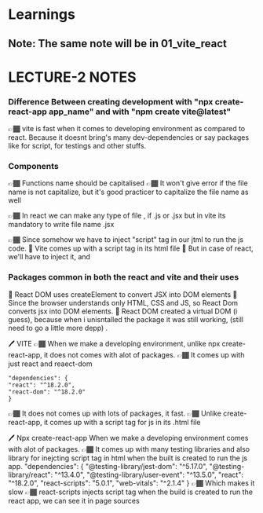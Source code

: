 # Learnings

## Note: The same note will be in 01_vite_react

# LECTURE-2 NOTES

### Difference Between creating development with "npx create-react-app app_name" and with "npm create vite@latest"

👉🏾 vite is fast when it comes to developing environment as compared to react.
Because it doesnt bring's many dev-dependencies or say packages like for script, for testings and other stuffs.

### Components

👉🏾 Functions name should be capitalised
👉🏾 It won't give error if the file name is not capitalize, but it's good practicer to capitalize the file name as well

👉🏾 In react we can make any type of file , if .js or .jsx but in vite its mandatory to write file name .jsx

👉🏾 Since somehow we have to inject "script" tag in our jtml to run the js code.
📝 Vite comes up with a script tag in its html file
📝 But in case of react, we'll have to inject it, and

### Packages common in both the react and vite and their uses

📔 React DOM uses createElement to convert JSX into DOM elements
📔 Since the browser understands only HTML, CSS and JS, so React Dom converts jsx into DOM elements.
📔 React DOM created a virtual DOM (i guess), because when i unisntalled the package it was still working, (still need to go a little more depp) .

🖊️ VITE
👉🏾 When we make a developing environment, unlike npx create-react-app, it does not comes with alot of packages.
👉🏾 It comes up with just react and reaect-dom

```
"dependencies": {
"react": "^18.2.0",
"react-dom": "^18.2.0"
}
```

👉🏾 It does not comes up with lots of packages, it fast.
👉🏾 Unlike create-react-app, it comes up with a script tag for js in its .html file

🖊️ Npx create-react-app
When we make a developing environment comes with alot of packages.
👉🏾 It comes up with many testing libraries and also library for inejcting script tag in html when the built is created to run the js app.
"dependencies": {
"@testing-library/jest-dom": "^5.17.0",
"@testing-library/react": "^13.4.0",
"@testing-library/user-event": "^13.5.0",
"react": "^18.2.0",
"react-scripts": "5.0.1",
"web-vitals": "^2.1.4"
}
👉🏾 Which makes it slow
👉🏾 react-scripts injects script tag when the build is created to run the react app, we can see it in page sources
